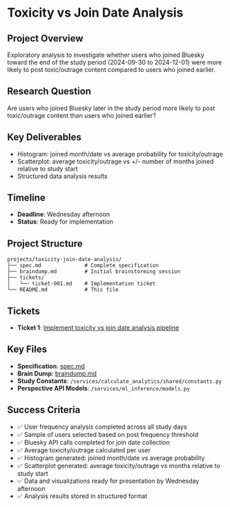 # Toxicity vs Join Date Analysis

## Project Overview
Exploratory analysis to investigate whether users who joined Bluesky toward the end of the study period (2024-09-30 to 2024-12-01) were more likely to post toxic/outrage content compared to users who joined earlier.

## Research Question
Are users who joined Bluesky later in the study period more likely to post toxic/outrage content than users who joined earlier?

## Key Deliverables
- Histogram: joined month/date vs average probability for toxicity/outrage
- Scatterplot: average toxicity/outrage vs +/- number of months joined relative to study start
- Structured data analysis results

## Timeline
- **Deadline**: Wednesday afternoon
- **Status**: Ready for implementation

## Project Structure
```
projects/toxicity-join-date-analysis/
├── spec.md              # Complete specification
├── braindump.md         # Initial brainstorming session
├── tickets/
│   └── ticket-001.md    # Implementation ticket
└── README.md            # This file
```

## Tickets
- **Ticket 1**: [Implement toxicity vs join date analysis pipeline](./tickets/ticket-001.md)

## Key Files
- **Specification**: [spec.md](./spec.md)
- **Brain Dump**: [braindump.md](./braindump.md)
- **Study Constants**: `/services/calculate_analytics/shared/constants.py`
- **Perspective API Models**: `/services/ml_inference/models.py`

## Success Criteria
- ✅ User frequency analysis completed across all study days
- ✅ Sample of users selected based on post frequency threshold
- ✅ Bluesky API calls completed for join date collection
- ✅ Average toxicity/outrage calculated per user
- ✅ Histogram generated: joined month/date vs average probability
- ✅ Scatterplot generated: average toxicity/outrage vs months relative to study start
- ✅ Data and visualizations ready for presentation by Wednesday afternoon
- ✅ Analysis results stored in structured format
